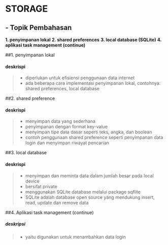 # STORAGE

## - Topik Pembahasan
**1. penyimpanan lokal**
**2. shared preferences**
**3. local database (SQLite)**
**4. aplikasi task management (continue)**

##1. penyimpanan lokal
#### deskrispi
>- diperlukan untuk efisiensi penggunaan data internet
>- ada beberapa cara implementasi penyimpanan lokal, contohnya: shared preferences, local database

##2. shared preference
#### deskrispi
>- menyimpan data yang sederhana
>- penyimpanan dengan format key-value
>- menyimpan tipe data dasar seperti teks, angka, dan boolean
>- contoh penggunaan shared preference seperti penyimpanan data login dan menyimpan riwayat pencarian

##3. local database
#### deskrispi
>- menyimpan dan meminta data dalam jumlah besar pada local device
>- bersifat private
>- menggunakan SQLite database melalui package sqflite
>- SQLite adalah database open source yang mendukung insert, read, update dan remove data

##4. Aplikasi task management (continue)
##### deskripsi
>- yaitu digunakan untuk menambahkan data login

   [git-repo-url]: <https://github.com/joemccann/dillinger.git>
   [john gruber]: <http://daringfireball.net>
   [df1]: <http://daringfireball.net/projects/markdown/>
   [markdown-it]: <https://github.com/markdown-it/markdown-it>
   [Ace Editor]: <http://ace.ajax.org>
   [node.js]: <http://nodejs.org>
   [Twitter Bootstrap]: <http://twitter.github.com/bootstrap/>
   [jQuery]: <http://jquery.com>
   [@tjholowaychuk]: <http://twitter.com/tjholowaychuk>
   [express]: <http://expressjs.com>
   [AngularJS]: <http://angularjs.org>
   [Gulp]: <http://gulpjs.com>

   [PlDb]: <https://github.com/joemccann/dillinger/tree/master/plugins/dropbox/README.md>
   [PlGh]: <https://github.com/joemccann/dillinger/tree/master/plugins/github/README.md>
   [PlGd]: <https://github.com/joemccann/dillinger/tree/master/plugins/googledrive/README.md>
   [PlOd]: <https://github.com/joemccann/dillinger/tree/master/plugins/onedrive/README.md>
   [PlMe]: <https://github.com/joemccann/dillinger/tree/master/plugins/medium/README.md>
   [PlGa]: <https://github.com/RahulHP/dillinger/blob/master/plugins/googleanalytics/README.md>
